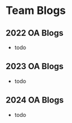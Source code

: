 # Team Blogs <br>

## 2022 OA Blogs <br>
- todo

## 2023 OA Blogs <br>
- todo

## 2024 OA Blogs <br>
- todo

